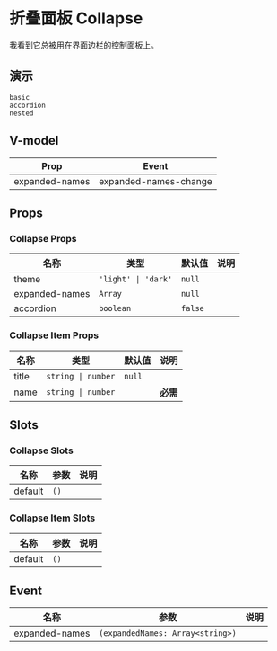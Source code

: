 # 折叠面板 Collapse
我看到它总被用在界面边栏的控制面板上。
## 演示
```demo
basic
accordion
nested
```
## V-model
|Prop|Event|
|-|-|
|expanded-names|expanded-names-change|

## Props
### Collapse Props
|名称|类型|默认值|说明|
|-|-|-|-|
|theme|`'light' \| 'dark'`|`null`||
|expanded-names|`Array`|`null`||
|accordion|`boolean`|`false`||

### Collapse Item Props
|名称|类型|默认值|说明|
|-|-|-|-|
|title|`string \| number`|`null`||
|name|`string \| number`||**必需**|

## Slots
### Collapse Slots
|名称|参数|说明|
|-|-|-|
|default|`()`||

### Collapse Item Slots
|名称|参数|说明|
|-|-|-|
|default|`()`||


## Event
|名称|参数|说明|
|-|-|-|
|expanded-names|`(expandedNames: Array<string>)`||
